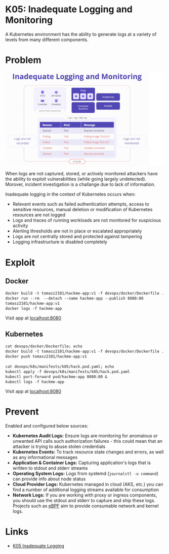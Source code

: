 # K05: Inadequate Logging and Monitoring

A Kubernetes environment has the ability to generate logs at a variety of levels from many different components.

# Problem

![diagram](../assets/img/k05.png)

When logs are not captured, stored, or actively monitored attackers have the ability to exploit vulnerabilities (while going largely undetected). Morover, incident investigation is a challange due to lack of information.

Inadequate logging in the context of Kubernetes occurs when:

- Relevant events such as failed authentication attempts, access to sensitive resources, manual deletion or modification of Kubernetes resources are not logged
- Logs and traces of running workloads are not monitored for suspicious activity
- Alerting thresholds are not in place or escalated appropriately
- Logs are not centrally stored and protected against tampering
- Logging infrastructure is disabled completely

# Exploit

## Docker

```shell
docker build -t tomasz2101/hackme-app:v1 -f devops/docker/Dockerfile .
docker run --rm  --detach --name hackme-app --publish 8080:80 tomasz2101/hackme-app:v1
docker logs -f hackme-app
```
Visit app at [localhost:8080](http://localhost:8080/)

## Kubernetes

```shell
cat devops/docker/Dockerfile; echo
docker build -t tomasz2101/hackme-app:v1 -f devops/docker/Dockerfile .
docker push tomasz2101/hackme-app:v1

cat devops/k8s/manifests/k05/hack.pod.yaml; echo
kubectl apply -f devops/k8s/manifests/k05/hack.pod.yaml
kubectl port-forward pod/hackme-app 8080:80 &
kubectl logs -f hackme-app
```

Visit app at [localhost:8080](http://localhost:8080/)

# Prevent

Enabled and configured below sources:

- **Kubernetes Audit Logs:** Ensure logs are monitoring for anomalous or unwanted API calls such authorization failures - this could mean that an attacker is trying to abuse stolen credentials
- **Kubernetes Events:** To track resource state changes and errors, as well as any informational messages
- **Application & Container Logs:** Capturing application's logs that is written to stdout and stderr streams
- **Operating System Logs:**  Logs from systemd (`journalctl -u command`) can provide info about node status
- **Cloud Provider Logs:** Kubernetes managed in cloud (AKS, etc.) you can find a number of additional logging streams available for consumption
- **Network Logs:** If you are working with proxy or ingress components, you should use the stdout and stderr to capture and ship these logs. Projects such as [eBPF](https://ebpf.io/) aim to provide consumable network and kernel logs.

# Links

- [K05 Inadequate Logging](https://owasp.org/www-project-kubernetes-top-ten/2022/en/src/K05-inadequate-logging)
